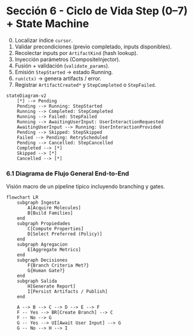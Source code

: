 # Sección 6 - Ciclo de Vida Step (0–7) + State Machine

0. Localizar índice `cursor`.
1. Validar precondiciones (previo completado, inputs disponibles).
2. Recolectar inputs por `ArtifactKind` (hash lookup).
3. Inyección parámetros (CompositeInjector).
4. Fusión + validación (`validate_params`).
5. Emisión `StepStarted` → estado Running.
6. `run(ctx)` → genera artifacts / error.
7. Registrar `ArtifactCreated*` y `StepCompleted` o `StepFailed`.

```mermaid
stateDiagram-v2
    [*] --> Pending
    Pending --> Running: StepStarted
    Running --> Completed: StepCompleted
    Running --> Failed: StepFailed
    Running --> AwaitingUserInput: UserInteractionRequested
    AwaitingUserInput --> Running: UserInteractionProvided
    Pending --> Skipped: StepSkipped
    Failed --> Pending: RetryScheduled
    Pending --> Cancelled: StepCancelled
    Completed --> [*]
    Skipped --> [*]
    Cancelled --> [*]
```

### 6.1 Diagrama de Flujo General End‑to‑End

Visión macro de un pipeline típico incluyendo branching y gates.

```mermaid
flowchart LR
    subgraph Ingesta
        A[Acquire Molecules]
        B[Build Families]
    end
    subgraph Propiedades
        C[Compute Properties]
        D[Select Preferred (Policy)]
    end
    subgraph Agregacion
        E[Aggregate Metrics]
    end
    subgraph Decisiones
        F{Branch Criteria Met?}
        G{Human Gate?}
    end
    subgraph Salida
        H[Generate Report]
        I[Persist Artifacts / Publish]
    end

    A --> B --> C --> D --> E --> F
    F -- Yes --> BR[Create Branch] --> C
    F -- No --> G
    G -- Yes --> UI[Await User Input] --> G
    G -- No --> H --> I
```


